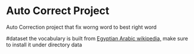 # Auto Correct Project
Auto Correction project that fix worng word to best right word


#dataset
the vocabulary is built from [Egyptian Arabic wikipedia,](https://drive.google.com/file/d/1bgDu-LFQRB0wHGtRCCqJW5Gg_4DDDB0G/view) make sure to install it under directory data
